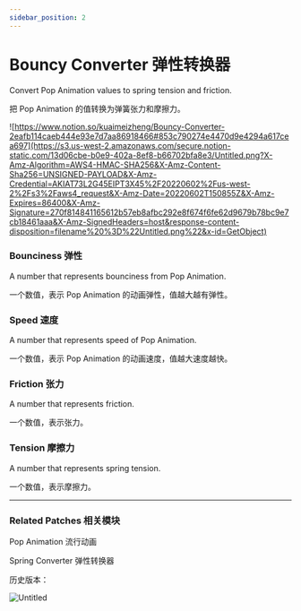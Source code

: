```yaml
---
sidebar_position: 2
---
```


# Bouncy Converter 弹性转换器

Convert Pop Animation values to spring tension and friction.

把 Pop Animation 的值转换为弹簧张力和摩擦力。

![https://www.notion.so/kuaimeizheng/Bouncy-Converter-2eafb114caeb444e93e7d7aa86918466#853c790274e4470d9e4294a617cea697](https://s3.us-west-2.amazonaws.com/secure.notion-static.com/13d06cbe-b0e9-402a-8ef8-b66702bfa8e3/Untitled.png?X-Amz-Algorithm=AWS4-HMAC-SHA256&X-Amz-Content-Sha256=UNSIGNED-PAYLOAD&X-Amz-Credential=AKIAT73L2G45EIPT3X45%2F20220602%2Fus-west-2%2Fs3%2Faws4_request&X-Amz-Date=20220602T150855Z&X-Amz-Expires=86400&X-Amz-Signature=270f814841165612b57eb8afbc292e8f674f6fe62d9679b78bc9e7cb18461aaa&X-Amz-SignedHeaders=host&response-content-disposition=filename%20%3D%22Untitled.png%22&x-id=GetObject)

### Bounciness 弹性

A number that represents bounciness from Pop Animation.

一个数值，表示 Pop Animation 的动画弹性，值越大越有弹性。

### Speed 速度

A number that represents speed of Pop Animation.

一个数值，表示 Pop Animation 的动画速度，值越大速度越快。

### Friction 张力

A number that represents friction.

一个数值，表示张力。

### Tension 摩擦力

A number that represents spring tension.

一个数值，表示摩擦力。

------

### Related Patches 相关模块

Pop Animation 流行动画

Spring Converter 弹性转换器

历史版本：

![Untitled](https://s3.us-west-2.amazonaws.com/secure.notion-static.com/a74dbc54-9f08-4269-8857-a26834e650fe/Untitled.png?X-Amz-Algorithm=AWS4-HMAC-SHA256&X-Amz-Content-Sha256=UNSIGNED-PAYLOAD&X-Amz-Credential=AKIAT73L2G45EIPT3X45%2F20220602%2Fus-west-2%2Fs3%2Faws4_request&X-Amz-Date=20220602T150926Z&X-Amz-Expires=86400&X-Amz-Signature=9a3b40f9322955c53b152785dc8813bf4c41a51eaf55152dd8f2a923d0786a46&X-Amz-SignedHeaders=host&response-content-disposition=filename%20%3D%22Untitled.png%22&x-id=GetObject)
